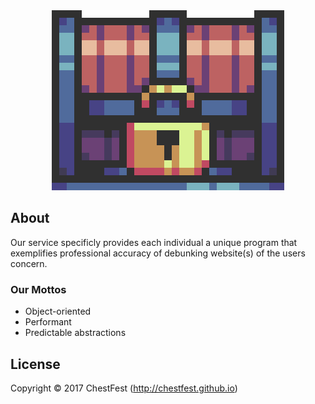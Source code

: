 <html><div align="center"><center><img src="/Display/Images/ChestFest.gif" style="w3-image" id="img" alt="Chest"></center></div></html>


## About
Our service specificly provides each individual a unique program that exemplifies professional accuracy of debunking website(s) of the users concern.
### Our Mottos
- Object-oriented
- Performant
- Predictable abstractions

## License
Copyright © 2017 ChestFest (http://chestfest.github.io)

